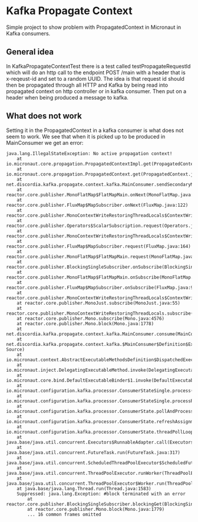 # Kafka Propagate Context

Simple project to show problem with PropagatedContext in Micronaut in Kafka 
consumers.

## General idea
In KafkaPropagateContextTest there is a test called testPropagateRequestId 
which will do an http call to the endpoint POST /main with a header that is 
x-reqeust-id and set to a random UUID. The idea is that request id should 
then be propagated through all HTTP and Kafka by being read into propagated 
context on http controller or in kafka consumer. Then put on a header when 
being produced a message to kafka.

## What does not work
Setting it in the PropagatedContext in a kafka consumer is what does not 
seem to work. We see that when it is picked up to be produced in 
MainConsumer we get an error:

```
java.lang.IllegalStateException: No active propagation context!
	at io.micronaut.core.propagation.PropagatedContextImpl.get(PropagatedContextImpl.java:82)
	at io.micronaut.core.propagation.PropagatedContext.get(PropagatedContext.java:79)
	at net.discordia.kafka.propagate.context.kafka.MainConsumer.sendSecondaryMessage(MainConsumer.java:41)
	at reactor.core.publisher.MonoFlatMap$FlatMapMain.onNext(MonoFlatMap.java:132)
	at reactor.core.publisher.FluxMap$MapSubscriber.onNext(FluxMap.java:122)
	at reactor.core.publisher.MonoContextWriteRestoringThreadLocals$ContextWriteRestoringThreadLocalsSubscriber.onNext(MonoContextWriteRestoringThreadLocals.java:110)
	at reactor.core.publisher.Operators$ScalarSubscription.request(Operators.java:2570)
	at reactor.core.publisher.MonoContextWriteRestoringThreadLocals$ContextWriteRestoringThreadLocalsSubscriber.request(MonoContextWriteRestoringThreadLocals.java:156)
	at reactor.core.publisher.FluxMap$MapSubscriber.request(FluxMap.java:164)
	at reactor.core.publisher.MonoFlatMap$FlatMapMain.request(MonoFlatMap.java:194)
	at reactor.core.publisher.BlockingSingleSubscriber.onSubscribe(BlockingSingleSubscriber.java:54)
	at reactor.core.publisher.MonoFlatMap$FlatMapMain.onSubscribe(MonoFlatMap.java:117)
	at reactor.core.publisher.FluxMap$MapSubscriber.onSubscribe(FluxMap.java:92)
	at reactor.core.publisher.MonoContextWriteRestoringThreadLocals$ContextWriteRestoringThreadLocalsSubscriber.onSubscribe(MonoContextWriteRestoringThreadLocals.java:95)
	at reactor.core.publisher.MonoJust.subscribe(MonoJust.java:55)
	at reactor.core.publisher.MonoContextWriteRestoringThreadLocals.subscribe(MonoContextWriteRestoringThreadLocals.java:44)
	at reactor.core.publisher.Mono.subscribe(Mono.java:4576)
	at reactor.core.publisher.Mono.block(Mono.java:1778)
	at net.discordia.kafka.propagate.context.kafka.MainConsumer.consume(MainConsumer.java:36)
	at net.discordia.kafka.propagate.context.kafka.$MainConsumer$Definition$Exec.dispatch(Unknown Source)
	at io.micronaut.context.AbstractExecutableMethodsDefinition$DispatchedExecutableMethod.invoke(AbstractExecutableMethodsDefinition.java:456)
	at io.micronaut.inject.DelegatingExecutableMethod.invoke(DelegatingExecutableMethod.java:86)
	at io.micronaut.core.bind.DefaultExecutableBinder$1.invoke(DefaultExecutableBinder.java:108)
	at io.micronaut.configuration.kafka.processor.ConsumerStateSingle.process(ConsumerStateSingle.java:118)
	at io.micronaut.configuration.kafka.processor.ConsumerStateSingle.processRecords(ConsumerStateSingle.java:91)
	at io.micronaut.configuration.kafka.processor.ConsumerState.pollAndProcessRecords(ConsumerState.java:214)
	at io.micronaut.configuration.kafka.processor.ConsumerState.refreshAssignmentsPollAndProcessRecords(ConsumerState.java:164)
	at io.micronaut.configuration.kafka.processor.ConsumerState.threadPollLoop(ConsumerState.java:154)
	at java.base/java.util.concurrent.Executors$RunnableAdapter.call(Executors.java:572)
	at java.base/java.util.concurrent.FutureTask.run(FutureTask.java:317)
	at java.base/java.util.concurrent.ScheduledThreadPoolExecutor$ScheduledFutureTask.run(ScheduledThreadPoolExecutor.java:304)
	at java.base/java.util.concurrent.ThreadPoolExecutor.runWorker(ThreadPoolExecutor.java:1144)
	at java.base/java.util.concurrent.ThreadPoolExecutor$Worker.run(ThreadPoolExecutor.java:642)
	at java.base/java.lang.Thread.run(Thread.java:1583)
	Suppressed: java.lang.Exception: #block terminated with an error
		at reactor.core.publisher.BlockingSingleSubscriber.blockingGet(BlockingSingleSubscriber.java:104)
		at reactor.core.publisher.Mono.block(Mono.java:1779)
		... 16 common frames omitted

```

